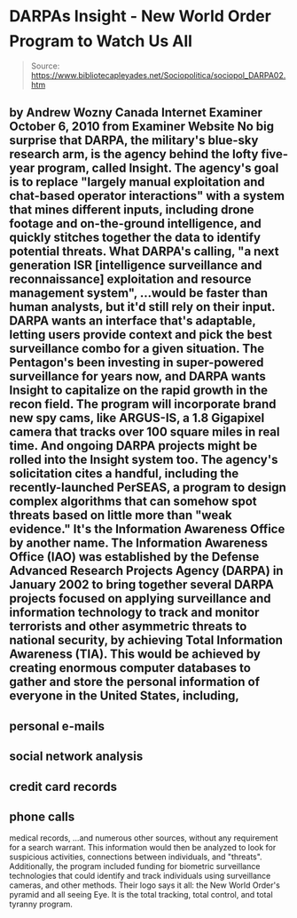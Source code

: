# DARPAs Insight - New World Order Program to Watch Us All

> Source: https://www.bibliotecapleyades.net/Sociopolitica/sociopol_DARPA02.htm

by Andrew Wozny
Canada Internet Examiner
October 6, 2010
from
Examiner Website
No big surprise that DARPA, the military's
blue-sky research arm, is the agency behind the lofty five-year program,
called
Insight.
The agency's goal is to replace "largely manual
exploitation and
chat-based operator interactions" with a system that mines
different inputs, including drone footage and on-the-ground intelligence,
and quickly stitches together the data to identify potential threats.
What DARPA's calling,
"a next generation
ISR [intelligence surveillance and
reconnaissance] exploitation and resource management system",
...would be faster
than human analysts, but it'd still rely on their input.
DARPA wants an interface that's adaptable,
letting users provide context and pick the best surveillance combo for a
given situation.
The Pentagon's been investing in super-powered surveillance for years now,
and DARPA wants Insight to capitalize on the rapid growth in the recon
field.
The program will incorporate brand new spy cams, like ARGUS-IS, a 1.8 Gigapixel camera that tracks over 100 square miles in real time.
And ongoing DARPA projects might be rolled into
the Insight system too. The agency's solicitation cites a handful, including
the recently-launched PerSEAS, a program to design complex algorithms that
can somehow spot threats based on little more than "weak evidence."
It's the Information Awareness Office by another name.
The Information Awareness Office (IAO)
was established by the Defense Advanced Research Projects Agency (DARPA)
in January 2002 to bring together several DARPA projects focused on applying
surveillance and information technology to track and monitor terrorists and
other asymmetric threats to national security, by achieving Total
Information Awareness (TIA).
This would be achieved by creating enormous
computer databases to gather and store the personal information of everyone
in the United States, including,
-
personal e-mails
-
social network analysis
-
credit card records
-
phone calls
-
medical records,
...and numerous other
sources, without any requirement for a search warrant.
This information
would then be analyzed to look for suspicious activities, connections
between individuals, and "threats".
Additionally, the program included funding for
biometric surveillance technologies that could identify and track
individuals using surveillance cameras, and other methods.
Their logo says it all:
the
New World Order's pyramid and all seeing Eye.
It is the total tracking, total control, and
total tyranny program.

